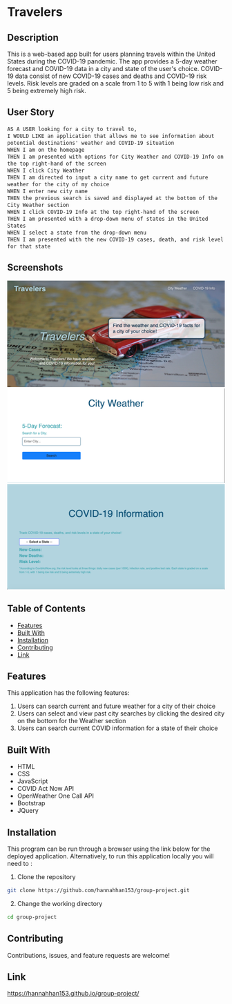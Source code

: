# Travelers

## Description
This is a web-based app built for users planning travels within the United States during the COVID-19 pandemic. The app provides a 5-day weather forecast and COVID-19 data in a city and state of the user's choice. COVID-19 data consist of new COVID-19 cases and deaths and COVID-19 risk levels. Risk levels are graded on a scale from 1 to 5 with 1 being low risk and 5 being extremely high risk. 

## User Story
```
AS A USER looking for a city to travel to, 
I WOULD LIKE an application that allows me to see information about potential destinations' weather and COVID-19 situation
WHEN I am on the homepage
THEN I am presented with options for City Weather and COVID-19 Info on the top right-hand of the screen
WHEN I click City Weather
THEN I am directed to input a city name to get current and future weather for the city of my choice
WHEN I enter new city name
THEN the previous search is saved and displayed at the bottom of the City Weather section
WHEN I click COVID-19 Info at the top right-hand of the screen
THEN I am presented with a drop-down menu of states in the United States
WHEN I select a state from the drop-down menu
THEN I am presented with the new COVID-19 cases, death, and risk level for that state  
```

## Screenshots
![Front](assets/css/images/Screen%20Shot%202022-02-02%20at%204.49.25%20PM.png)
![Weather](assets/css/images/Screen%20Shot%202022-02-02%20at%204.57.59%20PM.png)
![COVID](assets/css/images/Screen%20Shot%202022-02-02%20at%204.58.08%20PM.png)

## Table of Contents
* [Features](#features)
* [Built With](#built-with)
* [Installation](#installation)
* [Contributing](#contributing)
* [Link](#link)

## Features
This application has the following features:
1. Users can search current and future weather for a city of their choice
2. Users can select and view past city searches by clicking the desired city on the bottom for the Weather section
3. Users can search current COVID information for a state of their choice

## Built With
- HTML
- CSS
- JavaScript
- COVID Act Now API
- OpenWeather One Call API
- Bootstrap
- JQuery

## Installation 
This program can be run through a browser using the link below for the deployed application. Alternatively, to run this application locally you will need to :

1. Clone the repository

```bash
git clone https://github.com/hannahhan153/group-project.git
```

2. Change the working directory

```bash
cd group-project
```

## Contributing 
Contributions, issues, and feature requests are welcome!

## Link
https://hannahhan153.github.io/group-project/